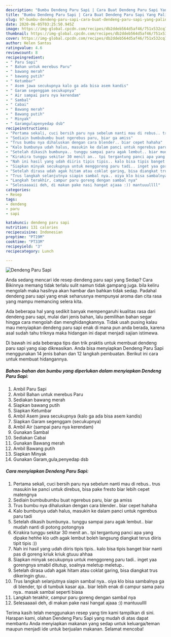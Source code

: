 ```yaml
---
description: "Bumbu Dendeng Paru Sapi | Cara Buat Dendeng Paru Sapi Yang Paling Enak"
title: "Bumbu Dendeng Paru Sapi | Cara Buat Dendeng Paru Sapi Yang Paling Enak"
slug: 97-bumbu-dendeng-paru-sapi-cara-buat-dendeng-paru-sapi-yang-paling-enak
date: 2020-06-05T03:25:50.945Z
image: https://img-global.cpcdn.com/recipes/db2ddeb564d5af46/751x532cq70/dendeng-paru-sapi-foto-resep-utama.jpg
thumbnail: https://img-global.cpcdn.com/recipes/db2ddeb564d5af46/751x532cq70/dendeng-paru-sapi-foto-resep-utama.jpg
cover: https://img-global.cpcdn.com/recipes/db2ddeb564d5af46/751x532cq70/dendeng-paru-sapi-foto-resep-utama.jpg
author: Helen Santos
ratingvalue: 4.6
reviewcount: 8
recipeingredient:
- " Paru Sapi"
- " Bahan untuk merebus Paru"
- " bawang merah"
- " bawang putih"
- " Ketumbar"
- " Asem jawa secukupnya kalo ga ada bisa asem kandis"
- " Garam segenggam secukupnya"
- " Air sampai paru nya kerendam"
- " Sambal"
- " Cabai"
- " Bawang merah"
- " Bawang putih"
- " Minyak"
- " Garamgulapenyedap dsb"
recipeinstructions:
- "Pertama sekali, cuci bersih paru nya sebelum nanti mau di rebus.. trus masukin ke panci untuk direbus, bisa pake fresto biar lebih cepet matengnya"
- "Sediain bumbubumbu buat ngerebus paru, biar ga amiss"
- "Trus bumbu nya dihaluskan dengan cara blender.. biar cepet hahaha"
- "Kalo bumbunya udah halus, masukin ke dalam panci untuk ngerebus paru tadi"
- "Setelah dikasih bumbunya.. tunggu sampai paru agak lembut.. biar mudah nanti di potong potongnya"
- "Kirakira tunggu sekitar 30 menit an.. tpi tergantung panci apa yang dipake hehhe klo udh agak lembut boleh langsung diangkat terus diiris tipit tipis :))"
- "Nah ini hasil yang udah diiris tipis tipis.. kalo bisa tipis banget biar nanti pas di goreng kriuk kriuk gtuuu ahhaa"
- "Siapkan minyak secukupnya untuk menggoreng paru tadi.. inget yaa gorengnya smabil ditutup, soalnya meletup meletup.."
- "Setelah dirasa udah agak hitam atau coklat garing, bisa diangkat trus dikeringin gtuu.."
- "Trus langkah selanjutnya siapin sambal nya.. oiya klo bisa sambalnya ga di blender, tpi di tumbuk kasar aja.. biar lebih enak di campur sama paru nya.. masak sambal seperti biasa"
- "Langkah terakhir, campur paru goreng dengan sambal nya"
- "Selesaaaaii deh, di makan pake nasi hangat ajaaa :)) mantuuullll"
categories:
- Resep
tags:
- dendeng
- paru
- sapi

katakunci: dendeng paru sapi 
nutrition: 131 calories
recipecuisine: Indonesian
preptime: "PT19M"
cooktime: "PT33M"
recipeyield: "3"
recipecategory: Lunch

---
```



![Dendeng Paru Sapi](https://img-global.cpcdn.com/recipes/db2ddeb564d5af46/751x532cq70/dendeng-paru-sapi-foto-resep-utama.jpg)

Anda sedang mencari ide resep dendeng paru sapi yang Sedap? Cara Bikinnya memang tidak terlalu sulit namun tidak gampang juga. bila keliru mengolah maka hasilnya akan hambar dan bahkan tidak sedap. Padahal dendeng paru sapi yang enak seharusnya mempunyai aroma dan cita rasa yang mampu memancing selera kita.



Ada beberapa hal yang sedikit banyak mempengaruhi kualitas rasa dari dendeng paru sapi, mulai dari jenis bahan, lalu pemilihan bahan segar hingga cara mengolah dan menghidangkannya. Tidak usah pusing kalau mau menyiapkan dendeng paru sapi enak di mana pun anda berada, karena asal sudah tahu triknya maka hidangan ini dapat menjadi sajian istimewa.


Di bawah ini ada beberapa tips dan trik praktis untuk membuat dendeng paru sapi yang siap dikreasikan. Anda bisa menyiapkan Dendeng Paru Sapi menggunakan 14 jenis bahan dan 12 langkah pembuatan. Berikut ini cara untuk membuat hidangannya.

<!--inarticleads1-->

##### Bahan-bahan dan bumbu yang diperlukan dalam menyiapkan Dendeng Paru Sapi:

1. Ambil  Paru Sapi
1. Ambil  Bahan untuk merebus Paru
1. Sediakan  bawang merah
1. Siapkan  bawang putih
1. Siapkan  Ketumbar
1. Ambil  Asem jawa secukupnya (kalo ga ada bisa asem kandis)
1. Siapkan  Garam segenggam (secukupnya)
1. Ambil  Air (sampai paru nya kerendam)
1. Gunakan  Sambal
1. Sediakan  Cabai
1. Gunakan  Bawang merah
1. Ambil  Bawang putih
1. Siapkan  Minyak
1. Gunakan  Garam,gula,penyedap dsb




<!--inarticleads2-->

##### Cara menyiapkan Dendeng Paru Sapi:

1. Pertama sekali, cuci bersih paru nya sebelum nanti mau di rebus.. trus masukin ke panci untuk direbus, bisa pake fresto biar lebih cepet matengnya
1. Sediain bumbubumbu buat ngerebus paru, biar ga amiss
1. Trus bumbu nya dihaluskan dengan cara blender.. biar cepet hahaha
1. Kalo bumbunya udah halus, masukin ke dalam panci untuk ngerebus paru tadi
1. Setelah dikasih bumbunya.. tunggu sampai paru agak lembut.. biar mudah nanti di potong potongnya
1. Kirakira tunggu sekitar 30 menit an.. tpi tergantung panci apa yang dipake hehhe klo udh agak lembut boleh langsung diangkat terus diiris tipit tipis :))
1. Nah ini hasil yang udah diiris tipis tipis.. kalo bisa tipis banget biar nanti pas di goreng kriuk kriuk gtuuu ahhaa
1. Siapkan minyak secukupnya untuk menggoreng paru tadi.. inget yaa gorengnya smabil ditutup, soalnya meletup meletup..
1. Setelah dirasa udah agak hitam atau coklat garing, bisa diangkat trus dikeringin gtuu..
1. Trus langkah selanjutnya siapin sambal nya.. oiya klo bisa sambalnya ga di blender, tpi di tumbuk kasar aja.. biar lebih enak di campur sama paru nya.. masak sambal seperti biasa
1. Langkah terakhir, campur paru goreng dengan sambal nya
1. Selesaaaaii deh, di makan pake nasi hangat ajaaa :)) mantuuullll




Terima kasih telah menggunakan resep yang tim kami tampilkan di sini. Harapan kami, olahan Dendeng Paru Sapi yang mudah di atas dapat membantu Anda menyiapkan makanan yang sedap untuk keluarga/teman maupun menjadi ide untuk berjualan makanan. Selamat mencoba!
